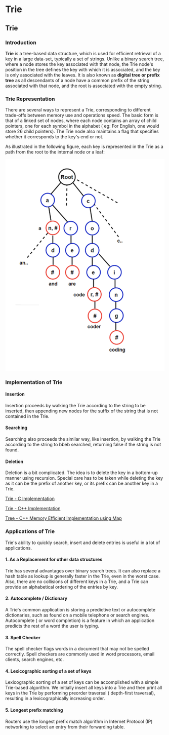 # Trie

## Trie 

### Introduction

**Trie** is a tree-based data structure, which is used for efficient retrieval of a key in a large data-set, typically a set of strings. Unlike a binary search tree, where a node stores the key associated with that node, the Trie node's position in the tree defines the key with which it is associated, and the key is only associated with the leaves. It is also known as **digital tree or prefix tree** as all descendants of a node have a  common prefix of the string associated with that node, and the root is associated with the empty string.

### Trie Representation

There are several ways to represent a Trie, corresponding to different trade-offs between memory use and operations speed. The basic form is that of a linked set of nodes, where each node contains an array of child pointers, one for each symbol in the alphabet \( eg: For English, one would store 26 child pointers\). The Trie node also maintains a flag that specifies whether it corresponds to the key's end or not.

As illustrated in the following figure, each key is represented in the Trie as a path from the root to the internal node or a leaf:

![Trie Representation](../.gitbook/assets/screenshot-2021-05-31-at-1.47.31-pm.png)

### Implementation of Trie

#### Insertion

Insertion proceeds by walking the Trie according to the string to be inserted, then appending new nodes for the suffix of the string that is not contained in the Trie.

#### Searching

Searching also proceeds the similar way, like insertion, by walking the Trie according to the string to bbeb searched, returning false if the string is not found.

#### Deletion

Deletion is a bit complicated. The idea is to delete the key in a bottom-up manner using recursion. Special care has to be taken while deleting the key as it can be the prefix of another key, or its prefix can be another key in a Trie.

[Trie - C Implementation](trie-c-implementation.md)

[Trie  - C++ Implementation](trie-c++-implementation.md)

[Tree - C++ Memory Efficient Implementation using Map](tree-c++-memory-efficient.md)

### Applications of Trie

Trie's ability to quickly search, insert and delete entries is useful in a lot of applications.

#### 1. As a Replacement for other data structures

Trie has several advantages over binary search trees. It can also replace a hash table as lookup is generally faster in the Trie, even in the worst case. Also, there are no collisions of different keys in a Trie, and a Trie can provide an alphabetical ordering of the entries by key.

#### 2. Autocomplete / Dictionary

A Trie's common application is storing a predictive text or autocomplete dictionaries, such as found on a mobile telephone or search engines. Autocomplete \( or word completion\) is a feature in which an application predicts the rest of a word the user is typing.

#### 3. Spell Checker

The spell checker flags words in a document that may not be spelled correctly. Spell checkers are commonly used in word processors, email clients, search engines, etc.

#### 4. Lexicographic sorting of a set of keys

Lexicographic sorting of a set of keys can be accomplished with a simple Trie-based algorithm. We initially insert all keys into a Trie and then print all keys in the Trie by performing preorder traversal \( depth-first traversal\), resulting in a lexicographically increasing order.

#### 5. Longest prefix matching

Routers use the longest prefix match algorithm in Internet Protocol \(IP\) networking to select an entry from their forwarding table.

